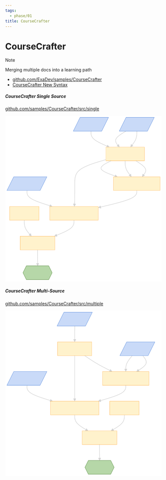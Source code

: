```yaml
---
tags:
  - phase/01
title: CourseCrafter
---
```


# CourseCrafter

> [!NOTE]
> Merging multiple docs into a learning path

- [github.com/ExaDev/samples/CourseCrafter](https://github.com/ExaDev/breadboard-samples/tree/develop/samples/CourseCrafter)
- [CourseCrafter New Syntax](https://github.com/ExaDev/breadboard-samples/tree/recreating-course-crafter-in-new-syntax/samples/CourseCrafter)

##### CourseCrafter Single Source

[github.com/samples/CourseCrafter/src/single](https://github.com/ExaDev/breadboard-samples/tree/recreating-course-crafter-in-new-syntax/samples/CourseCrafter/src/single)

![mermaid-diagram-2024-05-30-091429](../../files/mermaid-diagram-2024-05-30-091429.svg)

##### CourseCrafter Multi-Source

[github.com/samples/CourseCrafter/src/multiple](https://github.com/ExaDev/breadboard-samples/tree/recreating-course-crafter-in-new-syntax/samples/CourseCrafter/src/multiple)

![mermaid-diagram-2024-05-30-091559](../../files/mermaid-diagram-2024-05-30-091559.svg)

